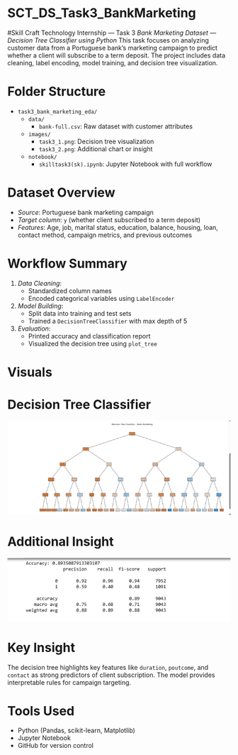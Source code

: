 # SCT_DS_Task3_BankMarketing
#Skill Craft Technology Internship — Task 3
*Bank Marketing Dataset — Decision Tree Classifier using Python*
This task focuses on analyzing customer data from a Portuguese bank’s marketing campaign to predict whether a client will subscribe to a term deposit. The project includes data cleaning, label encoding, model training, and decision tree visualization.
# Folder Structure
- `task3_bank_marketing_eda/`
  - `data/`
    - `bank-full.csv`: Raw dataset with customer attributes
  - `images/`
    - `task3_1.png`: Decision tree visualization
    - `task3_2.png`: Additional chart or insight
  - `notebook/`
    - `skilltask3(sk).ipynb`: Jupyter Notebook with full workflow
#  Dataset Overview
- *Source*: Portuguese bank marketing campaign
- *Target column*: `y` (whether client subscribed to a term deposit)
- *Features*: Age, job, marital status, education, balance, housing, loan, contact method, campaign metrics, and previous outcomes
#  Workflow Summary
1. *Data Cleaning*:
   - Standardized column names
   - Encoded categorical variables using `LabelEncoder`
2. *Model Building*:
   - Split data into training and test sets
   - Trained a `DecisionTreeClassifier` with max depth of 5
3. *Evaluation*:
   - Printed accuracy and classification report
   - Visualized the decision tree using `plot_tree`
# Visuals
# Decision Tree Classifier  
![Decision Tree](/images/task3_1.png)
# Additional Insight  
![Chart](/images/task3_2.png)
#  Key Insight
The decision tree highlights key features like `duration`, `poutcome`, and `contact` as strong predictors of client subscription. The model provides interpretable rules for campaign targeting.
#  Tools Used
- Python (Pandas, scikit-learn, Matplotlib)
- Jupyter Notebook
- GitHub for version control
